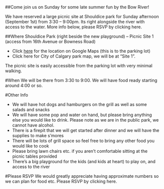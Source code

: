 ##Come join us on Sunday for some late summer fun by the Bow River!

We have reserved a large picnic site at Shouldice park for Sunday afternoon (September 1st) from 3:30 – 9:00pm. Its right alongside the river with access to the water. More info below, please RSVP by clicking here.

##Where
Shouldice Park (right beside the new playground) – Picnic Site 1 (access from 16th Avenue or Bowness Road)
- Click [here](https://goo.gl/maps/XxSQkrfHX5Zb9UbG9) for the location on Google Maps (this is to the parking lot)
- Click here for City of Calgary park map, we will be at “Site 1”. 

The picnic site is easily accessible from the parking lot with very minimal walking.

#When
We will be there from 3:30 to 9:00. We will have food ready starting around 4:00 or so. 

#Other Info
- We will have hot dogs and hamburgers on the grill as well as some salads and snacks
- We will have some pop and water on hand, but please bring anything else you would like to drink. Please note as we are in the public park, we cannot have alcohol. 
- There is a firepit that we will get started after dinner and we will have the supplies to make s’mores
- There will be lots of grill space so feel free to bring any other food you would like to cook
- Please bring lawn chairs etc. if you aren’t comfortable sitting at the picnic tables provided
- There’s a big playground for the kids (and kids at heart) to play on, and access to the river

#Please RSVP
We would greatly appreciate having approximate numbers so we can plan for food etc. Please RSVP by clicking here.





